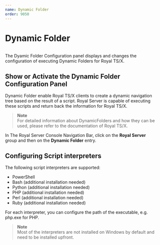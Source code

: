 ```yaml
---
name: Dynamic Folder
order: 9050
---
```


# Dynamic Folder

<img src="/images/RoyalServer/DynamicFolder_48x48.png" class="icon-def" alt="" />

The Dyamic Folder Configuration panel displays and changes the configuration of executing Dynamic Folders for Royal TS/X.

## Show or Activate the Dynamic Folder Configuration Panel

Dynamic Folder enable Royal TS/X clients to create a dynamic navigation tree based on the result of a script. Royal Server is capable of executing these scripts and return back the information for Royal TS/X.

> **Note**  
> For detailed information about DynamicFolders and how they can be used, please refer to the documentation of Royal TS/X.

In The Royal Server Console Navigation Bar, click on the **Royal Server** group and then on the **Dynamic Folder** entry.

## Configuring Script interpreters

The following script interpreters are supported:

- PowerShell
- Bash (additional installation needed)
- Python (additional installation needed)
- PHP (additional installation needed)
- Perl (additional installation needed)
- Ruby (additional installation needed)

For each interpreter, you can configure the path of the executable, e.g. php.exe for PHP.

> **Note**  
> Most of the interpreters are not installed on Windows by default and need to be installed upfront.


